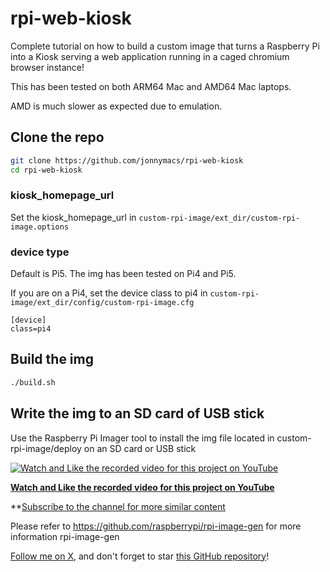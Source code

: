 # rpi-web-kiosk

Complete tutorial on how to build a custom image that turns a Raspberry Pi into a Kiosk serving a web application running in a caged chromium browser instance!

This has been tested on both ARM64 Mac and AMD64 Mac laptops.

AMD is much slower as expected due to emulation.

## Clone the repo

```sh
git clone https://github.com/jonnymacs/rpi-web-kiosk
cd rpi-web-kiosk
```

### kiosk_homepage_url

Set the kiosk_homepage_url in `custom-rpi-image/ext_dir/custom-rpi-image.options`

### device type

Default is Pi5. The img has been tested on Pi4 and Pi5.

If you are on a Pi4, set the device class to pi4 in `custom-rpi-image/ext_dir/config/custom-rpi-image.cfg` 

```
[device]
class=pi4
```

## Build the img

```sh
./build.sh
```

## Write the img to an SD card of USB stick

Use the Raspberry Pi Imager tool to install the img file located in custom-rpi-image/deploy
on an SD card or USB stick

[![Watch and Like the recorded video for this project on YouTube](https://img.youtube.com/vi/RnehTqAVqQQ/maxresdefault.jpg)](https://www.youtube.com/watch?v=RnehTqAVqQQ)

**[Watch and Like the recorded video for this project on YouTube](https://www.youtube.com/watch?v=RnehTqAVqQQ)** 

**[Subscribe to the channel for more similar content](https://www.youtube.com/@macmind-io?sub_confirmation=1)

Please refer to https://github.com/raspberrypi/rpi-image-gen for more information rpi-image-gen

[Follow me on X](https://x.com/jonnymacs), and don't forget to star [this GitHub repository](https://github.com/jonnymacs/rpi-tutorials)!
